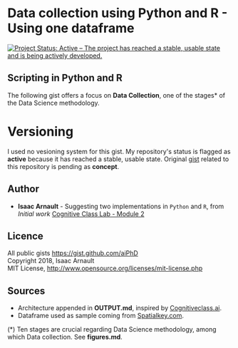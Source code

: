 # Data collection using Python and R - Using one dataframe

[![Project Status: Active – The project has reached a stable, usable state and is being actively developed.](https://www.repostatus.org/badges/latest/active.svg)](https://www.repostatus.org/#active)

## Scripting in Python and R
The following gist offers a focus on <b>Data Collection</b>, one of the stages* of the Data Science methodology.

# Versioning

I used no vesioning system for this gist. My repository's status is flagged as <b>active</b> because it has reached a stable, usable state. Original [gist](https://gist.github.com/aiPhD/f4cdef7878e88ee2bed1254a2b5fbcb5) related to this repository is pending as <b>concept</b>.

## Author

* **Isaac Arnault** - Suggesting two implementations in `Python` and `R`, from *Initial work* [Cognitive Class Lab - Module 2](https://cognitiveclass.ai/courses/data-science-methodology-2/)

## Licence

All public gists https://gist.github.com/aiPhD<br>
Copyright 2018, Isaac Arnault<br>
MIT License, http://www.opensource.org/licenses/mit-license.php

## Sources
* Architecture appended in <b>OUTPUT.md</b>, inspired by [Cognitiveclass.ai](https://cognitiveclass.ai/).<br>
* Dataframe used as sample coming from [Spatialkey.com](https://support.spatialkey.com/spatialkey-sample-csv-data/).

(*) Ten stages are crucial regarding Data Science methodology, among which Data collection. See <b>figures.md</b>.
